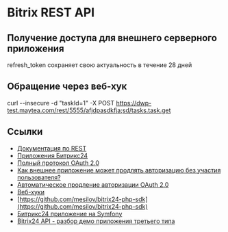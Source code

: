 # Bitrix REST API

## Получение доступа для внешнего серверного приложения

refresh_token сохраняет свою актуальность в течение 28 дней

## Обращение через веб-хук
curl --insecure -d "taskId=1" -X POST https://dwp-test.maytea.com/rest/5555/afjdpasdkfja;sd/tasks.task.get

## Ссылки
- [Документация по REST](https://dev.1c-bitrix.ru/rest_help/index.php)
- [Приложения Битрикс24](https://dev.1c-bitrix.ru/learning/course/index.php?COURSE_ID=99&INDEX=Y)
- [Полный протокол OAuth 2.0](https://dev.1c-bitrix.ru/learning/course/?COURSE_ID=99&LESSON_ID=2486&LESSON_PATH=8771.5380.5379.2486)
- [Как внешнее приложение может продлять авторизацию без участия пользователя?](https://dev.1c-bitrix.ru/community/blogs/b24_marketplace/8324.php)
- [Автоматическое продление авторизации OAuth 2.0](https://dev.1c-bitrix.ru/learning/course/?COURSE_ID=99&LESSON_ID=10263)
- [Веб-хуки](https://dev.1c-bitrix.ru/learning/course/index.php?COURSE_ID=99&LESSON_ID=8581)
- [https://github.com/mesilov/bitrix24-php-sdk](https://github.com/mesilov/bitrix24-php-sdk)
- [Битрикс24 приложение на Symfony](https://verstaem.com/bitrix24/cloud-app-on-symfony/)
- [Bitrix24 API - разбор демо приложения третьего типа](http://ekhlakov.blogspot.com/2015/09/bitrix24-api.html)